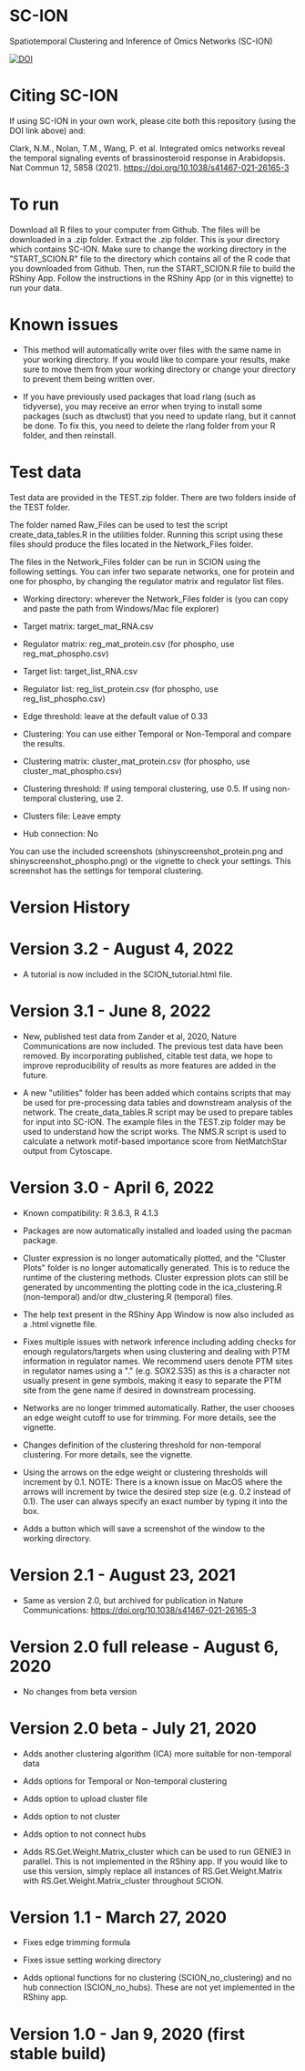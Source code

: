 # SC-ION
Spatiotemporal Clustering and Inference of Omics Networks (SC-ION)

[![DOI](https://zenodo.org/badge/232898677.svg)](https://zenodo.org/badge/latestdoi/232898677)

# Citing SC-ION
If using SC-ION in your own work, please cite both this repository (using the DOI link above) and:

Clark, N.M., Nolan, T.M., Wang, P. et al. Integrated omics networks reveal the temporal signaling events of brassinosteroid response in Arabidopsis. Nat Commun 12, 5858 (2021). https://doi.org/10.1038/s41467-021-26165-3

# To run
Download all R files to your computer from Github. The files will be downloaded in a .zip folder. Extract the .zip folder. This is your directory which contains SC-ION. Make sure to change the working directory in the "START_SCION.R" file to the directory which contains all of the R code that you downloaded from Github. Then, run the START_SCION.R file to build the RShiny App. Follow the instructions in the RShiny App (or in this vignette) to run your data. 

# Known issues

- This method will automatically write over files with the same name in your working directory. If you would like to compare your results, make sure to move them from your working directory or change your directory to prevent them being written over.

- If you have previously used packages that load rlang (such as tidyverse), you may receive an error when trying to install some packages (such as dtwclust) that you need to update rlang, but it cannot be done. To fix this, you need to delete the rlang folder from your R folder, and then reinstall.

# Test data
Test data are provided in the TEST.zip folder. There are two folders inside of the TEST folder. 

The folder named Raw_Files can be used to test the script create_data_tables.R in the utilities folder. Running this script using these files should produce the files located in the Network_Files folder.

The files in the Network_Files folder can be run in SCION using the following settings. You can infer two separate networks, one for protein and one for phospho, by changing the regulator matrix and regulator list files.

- Working directory: wherever the Network_Files folder is (you can copy and paste the path from Windows/Mac file explorer)

- Target matrix: target_mat_RNA.csv

- Regulator matrix: reg_mat_protein.csv (for phospho, use reg_mat_phospho.csv)

- Target list: target_list_RNA.csv

- Regulator list: reg_list_protein.csv (for phospho, use reg_list_phospho.csv)

- Edge threshold: leave at the default value of 0.33

- Clustering: You can use either Temporal or Non-Temporal and compare the results.

- Clustering matrix: cluster_mat_protein.csv (for phospho, use cluster_mat_phospho.csv)

- Clustering threshold: If using temporal clustering, use 0.5. If using non-temporal clustering, use 2. 

- Clusters file: Leave empty

- Hub connection: No

You can use the included screenshots (shinyscreenshot_protein.png and shinyscreenshot_phospho.png) or the vignette to check your settings. This screenshot has the settings for temporal clustering.

# Version History

# Version 3.2 - August 4, 2022

- A tutorial is now included in the SCION_tutorial.html file.

# Version 3.1 - June 8, 2022

- New, published test data from Zander et al, 2020, Nature Communications are now included. The previous test data have been removed. By incorporating published, citable test data, we hope to improve reproducibility of results as more features are added in the future.

- A new "utilities" folder has been added which contains scripts that may be used for pre-processing data tables and downstream analysis of the network. The create_data_tables.R script may be used to prepare tables for input into SC-ION. The example files in the TEST.zip folder may be used to understand how the script works. The NMS.R script is used to calculate a network motif-based importance score from NetMatchStar output from Cytoscape. 

# Version 3.0 - April 6, 2022

- Known compatibility: R 3.6.3, R 4.1.3

- Packages are now automatically installed and loaded using the pacman package. 

- Cluster expression is no longer automatically plotted, and the "Cluster Plots" folder is no longer automatically generated. This is to reduce the runtime of the clustering methods. Cluster expression plots can still be generated by uncommenting the plotting code in the ica_clustering.R (non-temporal) and/or dtw_clustering.R (temporal) files.

- The help text present in the RShiny App Window is now also included as a .html vignette file.

- Fixes multiple issues with network inference including adding checks for enough regulators/targets when using clustering and dealing with PTM information in regulator names. We recommend users denote PTM sites in regulator names using a "." (e.g. SOX2.S35) as this is a character not usually present in gene symbols, making it easy to separate the PTM site from the gene name if desired in downstream processing.

- Networks are no longer trimmed automatically. Rather, the user chooses an edge weight cutoff to use for trimming. For more details, see the vignette.

- Changes definition of the clustering threshold for non-temporal clustering. For more details, see the vignette.

- Using the arrows on the edge weight or clustering thresholds will increment by 0.1. NOTE: There is a known issue on MacOS where the arrows will increment by twice the desired step size (e.g. 0.2 instead of 0.1). The user can always specify an exact number by typing it into the box.

- Adds a button which will save a screenshot of the window to the working directory.

# Version 2.1 - August 23, 2021

- Same as version 2.0, but archived for publication in Nature Communications: https://doi.org/10.1038/s41467-021-26165-3

# Version 2.0 full release - August 6, 2020

- No changes from beta version

# Version 2.0 beta - July 21, 2020

- Adds another clustering algorithm (ICA) more suitable for non-temporal data

- Adds options for Temporal or Non-temporal clustering 

- Adds option to upload cluster file 

- Adds option to not cluster 

- Adds option to not connect hubs 

- Adds RS.Get.Weight.Matrix_cluster which can be used to run GENIE3 in parallel. This is not implemented in the RShiny app. If you would like to use this version, simply replace all instances of RS.Get.Weight.Matrix with RS.Get.Weight.Matrix_cluster throughout SCION.

# Version 1.1 - March 27, 2020

- Fixes edge trimming formula

- Fixes issue setting working directory

- Adds optional functions for no clustering (SCION_no_clustering) and no hub connection (SCION_no_hubs). These are not yet implemented in the RShiny app.

# Version 1.0 - Jan 9, 2020 (first stable build)

